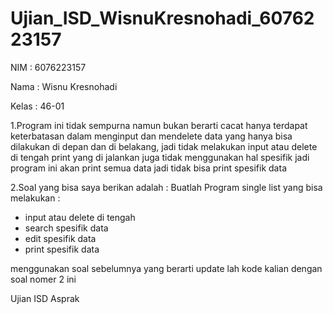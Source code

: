 # Ujian_ISD_WisnuKresnohadi_6076223157

NIM : 6076223157

Nama : Wisnu Kresnohadi

Kelas : 46-01

1.Program ini tidak sempurna namun bukan berarti cacat hanya terdapat keterbatasan dalam menginput dan mendelete data yang hanya bisa dilakukan di depan dan di belakang, jadi tidak melakukan input atau delete di tengah
print yang di jalankan juga tidak menggunakan hal spesifik jadi program ini akan print semua data jadi tidak bisa print spesifik data

2.Soal yang bisa saya berikan adalah :
Buatlah Program single list yang bisa melakukan :

- input atau delete di tengah
- search spesifik data
- edit spesifik data
- print spesifik data

menggunakan soal sebelumnya yang berarti update lah kode kalian dengan soal nomer 2 ini

Ujian ISD Asprak
